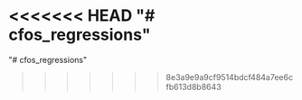 <<<<<<< HEAD
"# cfos_regressions"
=======
"# cfos_regressions" 
>>>>>>> 8e3a9e9a9cf9514bdcf484a7ee6cfb613d8b8643
